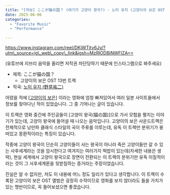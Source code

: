 ```yaml
---
title: "[악보] ここが猫の国？ (여기가 고양이 왕국?) - 노미 유지 (고양이의 보은 OST 중)"
date: 2025-06-06
categories: 
  - "Favorite Music"
  - "Performance"

---
```


https://www.instagram.com/reel/DKjWTity6Jv/?utm\_source=ig\_web\_copy\_link&igsh=MzRlODBiNWFlZA==

(유튜브에 지브리 음악을 올리면 저작권 차단당하기 때문에 인스타그램으로 봐주세요)

- 제목: ここが猫の国？
    - 고양이의 보은 OST 13번 트랙
- 작곡: [노미 유지 (野見祐二)](https://en.wikipedia.org/wiki/Yuji_Nomi)

어렸을 적에 [\[고양이의 보은\]](https://ko.wikipedia.org/wiki/%EA%B3%A0%EC%96%91%EC%9D%B4%EC%9D%98_%EB%B3%B4%EC%9D%80) 이라는 영화에 엄청 빠져있어서 여러 일본 사이트들에서 정보를 찾아다닌 적이 있었습니다. 그 중 기억나는 글이 있습니다.

이 트랙은 영화 중간에 주인공들이 \[고양이 왕국(猫の国)\]으로 가서 모험을 펼치는 이야기가 있는데, 고양이 왕국에 들어설 때 나오는 음악입니다. 고양이의 보은 사운드트랙은 전체적으로 낭만파 클래식 스타일의 곡이 주류를 이루는데, 유독 이 트랙만 분위기가 붕 떠있고 몽환적이라는 특징이 있습니다.

작중에 고양이 왕국이 단순히 고양이들이 사는 왕국이 아니라 죽은 고양이들만 갈 수 있는 사후세계라는 것을 암시한다고 여겨지는 여러가지 떡밥이 있는데(자세한 내용은 생략), 현실 세계에서 고양이 왕국으로 장면이 전환되는 이 트랙의 분위기만 유독 이질적이라는 것이 그 사후세계론을 뒷받침하는 증거라는 주장이었습니다.

진실은 알 수 없지만, 저도 이 내용에 어느 정도 일리가 있다고 생각합니다. 이 트랙이 수록된 고양이의 보은 OST 앨범은 굉장히 수작이므로 영화를 보지 않더라도 들을 가치가 있는 명반이므로, 꼭 들어보셨으면 좋겠습니다.
